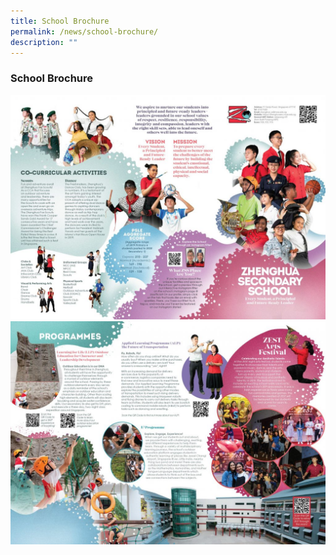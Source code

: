 ```yaml
---
title: School Brochure
permalink: /news/school-brochure/
description: ""
---
```

### School Brochure

![](/images/SchBrochSmall-1024x730.jpg)
![](/images/SchBrochSmall2-1024x726.jpg)